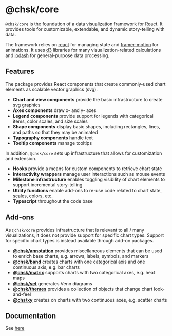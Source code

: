 # @chsk/core

`@chsk/core` is the foundation of a data visualization framework for React. It
provides tools for customizable, extendable, and dynamic story-telling with data.

The framework relies on [react](https://www.npmjs.com/package/react) for
managing state and
[framer-motion](https://www.npmjs.com/package/framer-motion) for animations.
It uses [d3](https://www.npmjs.com/package/d3) libraries for
many visualization-related calculations and
[lodash](https://www.npmjs.com/package/lodash) for general-purpose data processing.

## Features

The package provides React components that create commonly-used chart
elements as scalable vector graphics (svg).

-   **Chart and view components** provide the basic infrastructure to create
    svg graphics
-   **Axes components** draw x- and y- axes
-   **Legend components** provide support for legends with categorical items,
    color scales, and size scales
-   **Shape components** display basic shapes, including rectangles, lines,
    and paths so that they may be animated
-   **Typography components** handle text
-   **Tooltip components** manage tooltips

In addition, `@chsk/core` sets up infrastructure that allows for
customization and extension.

-   **Hooks** provide a means for custom components to retrieve chart state
-   **Interactivity wrappers** manage user interactions such as mouse events
-   **Milestone infrastructure** enables toggling visibility of chart elements
    to support incremental story-telling
-   **Utility functions** enable add-ons to re-use code related to chart state, scales, colors, etc.
-   **Typescript** throughout the code base

## Add-ons

As `@chsk/core` provides infrastructure that is relevant to all / many
visualizations, it does not provide support for specific chart types. Support for specific chart types is instead available through add-on packages.

-   **[@chsk/annotation](https://www.npmjs.com/package/@chsk/annotation)**
    provides miscellaneous elements that can be used to enrich base charts, e.g.
    arrows, labels, symbols, and markers
-   **[@chsk/band](https://www.npmjs.com/package/@chsk/band)** creates charts
    with one categorical axis and one continuous axis, e.g. bar charts
-   **[@chsk/matrix](https://www.npmjs.com/package/@chsk/matrix)** supports
    charts with two categorical axes, e.g. heat maps
-   **[@chsk/set](https://www.npmjs.com/package/@chsk/set)** generates Venn
    diagrams
-   **[@chsk/themes](https://www.npmjs.com/package/@chsk/themes)** provides a
    collection of objects that change
    chart look-and-feel
-   **[@chs/xy](https://www.npmjs.com/package/@chsk/xy)** creates on charts
    with two continuous axes, e.g. scatter charts

## Documentation

See [here](https://tkonopka.github.io/chsk/?path=/docs/core-overview--default-story)
